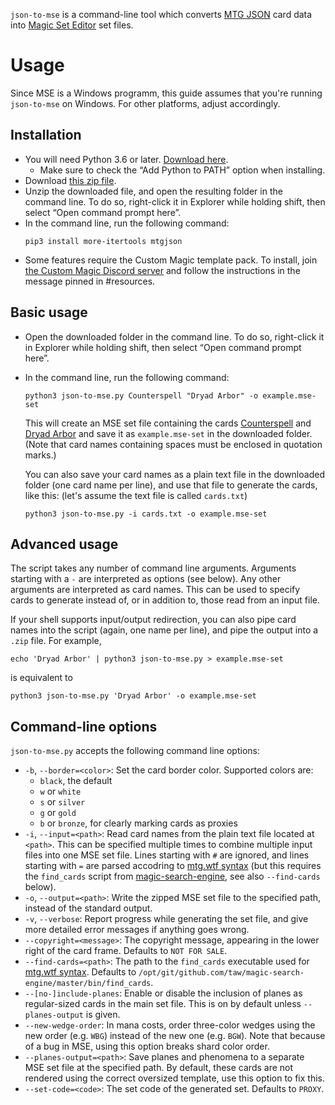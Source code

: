 `json-to-mse` is a command-line tool which converts [MTG JSON](https://mtgjson.com/) card data into [Magic Set Editor](http://magicseteditor.sourceforge.net/) set files.

# Usage

Since MSE is a Windows programm, this guide assumes that you're running `json-to-mse` on Windows. For other platforms, adjust accordingly.

## Installation

* You will need Python 3.6 or later. [Download here](https://www.python.org/downloads/windows/).
    * Make sure to check the “Add Python to PATH” option when installing.
* Download [this zip file](https://github.com/fenhl/json-to-mse/archive/master.zip).
* Unzip the downloaded file, and open the resulting folder in the command line. To do so, right-click it in Explorer while holding shift, then select “Open command prompt here”.
* In the command line, run the following command:
    ```
    pip3 install more-itertools mtgjson
    ```
* Some features require the Custom Magic template pack. To install, join [the Custom Magic Discord server](https://discord.gg/FbMK9UE) and follow the instructions in the message pinned in #resources.

## Basic usage

* Open the downloaded folder in the command line. To do so, right-click it in Explorer while holding shift, then select “Open command prompt here”.
* In the command line, run the following command:
    ```
    python3 json-to-mse.py Counterspell "Dryad Arbor" -o example.mse-set
    ```

    This will create an MSE set file containing the cards [Counterspell](https://mtg.wtf/card/ema/43) and [Dryad Arbor](https://mtg.wtf/card/v12/5) and save it as `example.mse-set` in the downloaded folder. (Note that card names containing spaces must be enclosed in quotation marks.)

    You can also save your card names as a plain text file in the downloaded folder (one card name per line), and use that file to generate the cards, like this: (let's assume the text file is called `cards.txt`)

    ```
    python3 json-to-mse.py -i cards.txt -o example.mse-set
    ```

## Advanced usage

The script takes any number of command line arguments. Arguments starting with a `-` are interpreted as options (see below). Any other arguments are interpreted as card names. This can be used to specify cards to generate instead of, or in addition to, those read from an input file.

If your shell supports input/output redirection, you can also pipe card names into the script (again, one name per line), and pipe the output into a `.zip` file. For example,

```
echo 'Dryad Arbor' | python3 json-to-mse.py > example.mse-set
```

is equivalent to

```
python3 json-to-mse.py 'Dryad Arbor' -o example.mse-set
```

## Command-line options

`json-to-mse.py` accepts the following command line options:

* `-b`, `--border=<color>`: Set the card border color. Supported colors are:
    * `black`, the default
    * `w` or `white`
    * `s` or `silver`
    * `g` or `gold`
    * `b` or `bronze`, for clearly marking cards as proxies
* `-i`, `--input=<path>`: Read card names from the plain text file located at `<path>`. This can be specified multiple times to combine multiple input files into one MSE set file. Lines starting with `#` are ignored, and lines starting with `=` are parsed accodring to [mtg.wtf syntax](https://mtg.wtf/help/syntax) (but this requires the `find_cards` script from [magic-search-engine](https://github.com/taw/magic-search-engine), see also `--find-cards` below).
* `-o`, `--output=<path>`: Write the zipped MSE set file to the specified path, instead of the standard output.
* `-v`, `--verbose`: Report progress while generating the set file, and give more detailed error messages if anything goes wrong.
* `--copyright=<message>`: The copyright message, appearing in the lower right of the card frame. Defaults to `NOT FOR SALE`.
* `--find-cards=<path>`: The path to the `find_cards` executable used for [mtg.wtf syntax](https://mtg.wtf/help/syntax). Defaults to `/opt/git/github.com/taw/magic-search-engine/master/bin/find_cards`.
* `--[no-]include-planes`: Enable or disable the inclusion of planes as regular-sized cards in the main set file. This is on by default unless `--planes-output` is given.
* `--new-wedge-order`: In mana costs, order three-color wedges using the new order (e.g. `WBG`) instead of the new one (e.g. `BGW`). Note that because of a bug in MSE, using this option breaks shard color order.
* `--planes-output=<path>`: Save planes and phenomena to a separate MSE set file at the specified path. By default, these cards are not rendered using the correct oversized template, use this option to fix this.
* `--set-code=<code>`: The set code of the generated set. Defaults to `PROXY`.

